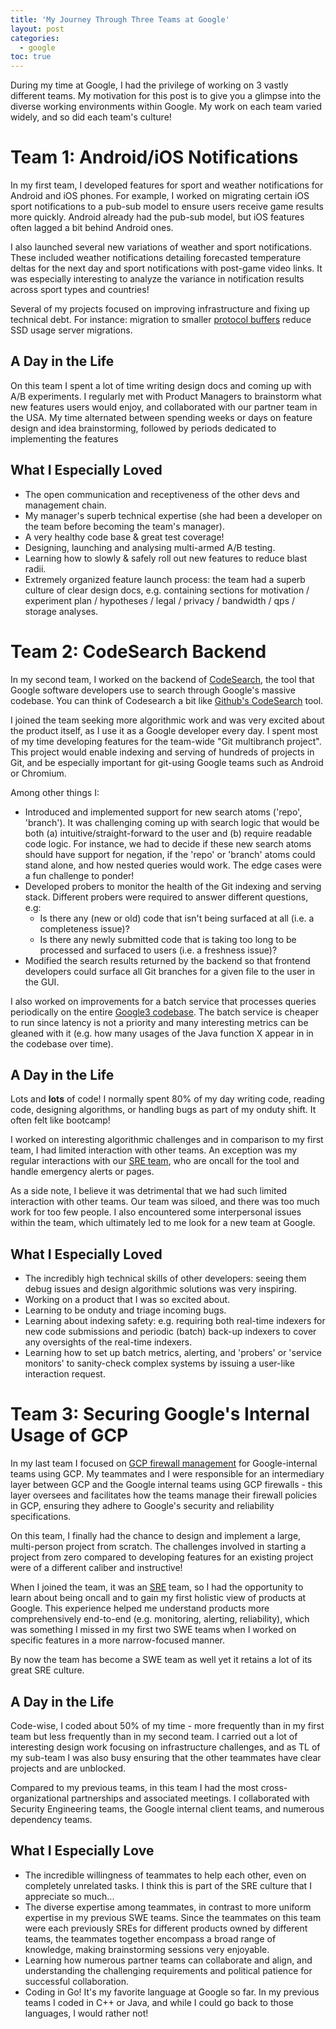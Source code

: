 ```yaml
---
title: 'My Journey Through Three Teams at Google'
layout: post
categories:
  - google
toc: true
---
```


During my time at Google, I had the privilege of working on 3 vastly different teams. My motivation for this post is to give you a glimpse into the diverse working environments within Google. My work on each team varied widely, and so did each team's culture!

# Team 1: Android/iOS Notifications

In my first team, I developed features for sport and weather notifications for Android and iOS phones. For example, I worked on migrating certain iOS sport notifications to a pub-sub model to ensure users receive game results more quickly. Android already had the pub-sub model, but iOS features often lagged a bit behind Android ones.

I also launched several new variations of weather and sport notifications. These included weather notifications detailing forecasted temperature deltas for the next day and sport notifications with post-game video links. It was especially interesting to analyze the variance in notification results across sport types and countries!

Several of my projects focused on improving infrastructure and fixing up technical debt. For instance: migration to smaller [protocol buffers](https://protobuf.dev/) reduce SSD usage server migrations.

## A Day in the Life

On this team I spent a lot of time writing design docs and coming up with A/B experiments. I regularly met with Product Managers to brainstorm what new features users would enjoy, and collaborated with our partner team in the USA. My time alternated between spending weeks or days on feature design and idea brainstorming, followed by periods dedicated to implementing the features

## What I Especially Loved

- The open communication and receptiveness of the other devs and management chain.
- My manager's superb technical expertise (she had been a developer on the team before becoming the team's manager).
- A very healthy code base & great test coverage!
- Designing, launching and analysing multi-armed A/B testing.
- Learning how to slowly & safely roll out new features to reduce blast radii.
- Extremely organized feature launch process: the team had a superb culture of clear design docs, e.g. containing sections for motivation / experiment plan / hypotheses / legal / privacy / bandwidth / qps / storage analyses.

# Team 2: CodeSearch Backend

In my second team, I worked on the backend of [CodeSearch](https://abseil.io/resources/swe-book/html/ch17.html), the tool that Google software developers use to search through Google's massive codebase. You can think of Codesearch a bit like [Github's CodeSearch](https://github.com/search?type=code&auto_enroll=true) tool.

I joined the team seeking more algorithmic work and was very excited about the product itself, as I use it as a Google developer every day. I spent most of my time developing features for the team-wide "Git multibranch project". This project would enable indexing and serving of hundreds of projects in Git, and be especially important for git-using Google teams such as Android or Chromium.

Among other things I:

- Introduced and implemented support for new search atoms ('repo', 'branch'). It was challenging coming up with search logic that would be both (a) intuitive/straight-forward to the user and (b) require readable code logic. For instance, we had to decide if these new search atoms should have support for negation, if the 'repo' or 'branch' atoms could stand alone, and how nested queries would work. The edge cases were a fun challenge to ponder!
- Developed probers to monitor the health of the Git indexing and serving stack. Different probers were required to answer different questions, e.g:
  - Is there any (new or old) code that isn't being surfaced at all (i.e. a completeness issue)?
  - Is there any newly submitted code that is taking too long to be processed and surfaced to users (i.e. a freshness issue)?
- Modified the search results returned by the backend so that frontend developers could surface all Git branches for a given file to the user in the GUI.

I also worked on improvements for a batch service that processes queries periodically on the entire [Google3 codebase](https://news.ycombinator.com/item?id=39052528). The batch service is cheaper to run since latency is not a priority and many interesting metrics can be gleaned with it (e.g. how many usages of the Java function X appear in in the codebase over time).

## A Day in the Life

Lots and **lots** of code! I normally spent 80% of my day writing code, reading code, designing algorithms, or handling bugs as part of my onduty shift. It often felt like bootcamp!

I worked on interesting algorithmic challenges and in comparison to my first team, I had limited interaction with other teams. An exception was my regular interactions with our [SRE team](https://cloud.google.com/blog/products/devops-sre/how-sre-teams-are-organized-and-how-to-get-started), who are oncall for the tool and handle emergency alerts or pages.

As a side note, I believe it was detrimental that we had such limited interaction with other teams. Our team was siloed, and there was too much work for too few people. I also encountered some interpersonal issues within the team, which ultimately led to me look for a new team at Google.

## What I Especially Loved

- The incredibly high technical skills of other developers: seeing them debug issues and design algorithmic solutions was very inspiring.
- Working on a product that I was so excited about.
- Learning to be onduty and triage incoming bugs.
- Learning about indexing safety: e.g. requiring both real-time indexers for new code submissions and periodic (batch) back-up indexers to cover any oversights of the real-time indexers.
- Learning how to set up batch metrics, alerting, and 'probers' or 'service monitors' to sanity-check complex systems by issuing a user-like interaction request.

# Team 3: Securing Google's Internal Usage of GCP

In my last team I focused on [GCP firewall management](https://cloud.google.com/security/products/firewall?hl=en) for Google-internal teams using GCP. My teammates and I were responsible for an intermediary layer between GCP and the Google internal teams using GCP firewalls - this layer oversees and facilitates how the teams manage their firewall policies in GCP, ensuring they adhere to Google's security and reliability specifications.

On this team, I finally had the chance to design and implement a large, multi-person project from scratch. The challenges involved in starting a project from zero compared to developing features for an existing project were of a different caliber and instructive!

When I joined the team, it was an [SRE](https://cloud.google.com/blog/products/devops-sre/how-sre-teams-are-organized-and-how-to-get-started) team, so I had the opportunity to learn about being oncall and to gain my first holistic view of products at Google. This experience helped me understand products more comprehensively end-to-end (e.g. monitoring, alerting, reliability), which was something I missed in my first two SWE teams when I worked on specific features in a more narrow-focused manner.

By now the team has become a SWE team as well yet it retains a lot of its great SRE culture.

## A Day in the Life

Code-wise, I coded about 50% of my time - more frequently than in my first team but less frequently than in my second team. I carried out a lot of interesting design work focusing on infrastructure challenges, and as TL of my sub-team I was also busy ensuring that the other teammates have clear projects and are unblocked.

Compared to my previous teams, in this team I had the most cross-organizational partnerships and associated meetings. I collaborated with Security Engineering teams, the Google internal client teams, and numerous dependency teams.

## What I Especially Love

- The incredible willingness of teammates to help each other, even on completely unrelated tasks. I think this is part of the SRE culture that I appreciate so much...
- The diverse expertise among teammates, in contrast to more uniform expertise in my previous SWE teams. Since the teammates on this team were each previously SREs for different products owned by different teams, the teammates together encompass a broad range of knowledge, making brainstorming sessions very enjoyable.
- Learning how numerous partner teams can collaborate and align, and understanding the challenging requirements and political patience for successful collaboration.
- Coding in Go! It's my favorite language at Google so far. In my previous teams I coded in C++ or Java, and while I could go back to those languages, I would rather not!
